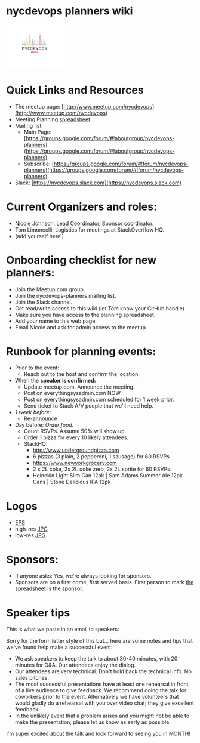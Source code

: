 # nycdevops planners wiki

<p><img src="images/NYCDevOps_logo2017_lores.png" width="30%" height="30%"></p>

# Quick Links and Resources

* The meetup page: [http://www.meetup.com/nycdevops](http://www.meetup.com/nycdevops)
* Meeting Planning [spreadsheet](https://docs.google.com/spreadsheets/d/1ADyrpX3PK-etBq4M_KhdLC9COet39Vuy5caeIA6OyTc/edit)
* Mailing list:
  * Main Page: [https://groups.google.com/forum/#!aboutgroup/nycdevops-planners](https://groups.google.com/forum/#!aboutgroup/nycdevops-planners)
  * Subscribe: [https://groups.google.com/forum/#!forum/nycdevops-planners](https://groups.google.com/forum/#!forum/nycdevops-planners)
* Slack: [https://nycdevops.slack.com](https://nycdevops.slack.com)

# Current Organizers and roles:</h2>
  * Nicole Johnson: Lead Coordinator, Sponsor coordinator.
  * Tom Limoncelli: Logistics for meetings at StackOverflow HQ. 
  * (add yourself here!) 
 
# Onboarding checklist for new planners:

  * Join the Meetup.com group.
  * Join the nycdevops-planners mailing list.
  * Join the Slack channel.
  * Get read/write access to this wiki (let Tom know your GitHub handle)
  * Make sure you have access to the planning spreadsheet. 
  * Add your name to this web page.
  * Email Nicole and ask for admin access to the meetup. 


# Runbook for planning events:

  * Prior to the event:
    * Reach out to the host and confirm the location. 
  * When the **speaker is confirmed:**
    * Update meetup.com. Announce the meeting.
    * Post on everythingsysadmin.com NOW
    * Post on everythingsysadmin.com scheduled for 1 week prior.
    * Send ticket to Stack A/V people that we'll need help.
  * *1 week before:*
    * Re-announce 
  * Day before: *Order food.*
    * Count RSVPs. Assume 50% will show up. 
    * Order 1 pizza for every 10 likely attendees.
    * StackHQ:
      * http://www.undergroundpizza.com
      * 6 pizzas (3 plain, 2 pepperoni, 1 sausage) for 60 RSVPs 
      * https://www.newyorkgrocery.com
      * 2 x 2L coke, 2x 2L coke zero, 2x 2L sprite for 60 RSVPs. 
      * Heinekin Light Slim Can 12pk | Sam Adams Summer Ale 12pk Cans | Stone Delicious IPA 12pk 

# Logos

  * [EPS](images/NYCDevOps_logo2017.eps)
  * high-res [JPG](images/NYCDevOps_logo2017_hires.jpg)
  * low-res [JPG](images/NYCDevOps_logo2017_lores.png)


# Sponsors:

  * If anyone asks: Yes, we're always looking for sponsors. 
  * Sponsors are on a first come, first served basis.  First person to mark [the spreadsheet](https://docs.google.com/spreadsheets/d/1ADyrpX3PK-etBq4M_KhdLC9COet39Vuy5caeIA6OyTc/edit) is the  sponsor.


# Speaker tips

This is what we paste in an email to speakers:

Sorry for the form letter style of this but... here are some notes and tips that we've found help make a successful event:

* We ask speakers to keep the talk to about 30-40 minutes, with 20 minutes for Q&A.  Our attendees enjoy the dialog.
* Our attendees are very technical. Don't hold back the technical info. No sales pitches.
* The most successful presentations have at least one rehearsal in front of a live audience to give feedback.  We recommend doing the talk for coworkers prior to the event.  Alternatively we have volunteers that would gladly do a rehearsal with you over video chat; they give excellent feedback.  
* In the unlikely event that a problem arises and you might not be able to make the presentation, please let us know as early as possible.

I'm super excited about the talk and look forward to seeing you in MONTH!
